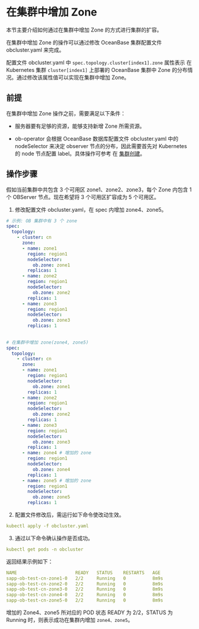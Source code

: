 # 在集群中增加 Zone

本节主要介绍如何通过在集群中增加 Zone 的方式进行集群的扩容。

在集群中增加 Zone 的操作可以通过修改 OceanBase 集群配置文件 obcluster.yaml 来完成。

配置文件 obcluster.yaml 中 `spec.topology.cluster[index1].zone` 属性表示 在 Kubernetes 集群 `cluster[index1]` 上部署的 OceanBase 集群中 Zone 的分布情况。通过修改该属性值可以实现在集群中增加 Zone。

## 前提

在集群中增加 Zone 操作之前，需要满足以下条件：

* 服务器要有足够的资源，能够支持新增 Zone 所需资源。

* ob-operator 会根据 OceanBase 数据库配置文件 obcluster.yaml 中的 nodeSelector 来决定 observer 节点的分布，因此需要首先对 Kubernetes 的 node 节点配置 label。具体操作可参考 在 [集群创建](../100.create-cluster-of-ob-operator.md)。

## 操作步骤

假如当前集群中共包含 3 个可用区 zone1、zone2、zone3，每个 Zone 内包含 1 个 OBServer 节点。现在希望将 3 个可用区扩容成为 5 个可用区。

1. 修改配置文件 obcluster.yaml，在 spec 内增加 zone4、zone5。

  ```yaml
  # 示例: OB 集群中有 3 个 zone
  spec:
    topology:
      - cluster: cn
        zone:
        - name: zone1
          region: region1
          nodeSelector:
            ob.zone: zone1
          replicas: 1
        - name: zone2
          region: region1
          nodeSelector:
            ob.zone: zone2
          replicas: 1
        - name: zone3
          region: region1
          nodeSelector:
            ob.zone: zone3
          replicas: 1
          
          
  # 在集群中增加 zone(zone4, zone5)
  spec:
    topology:
      - cluster: cn
        zone:
        - name: zone1
          region: region1
          nodeSelector:
            ob.zone: zone1
          replicas: 1
        - name: zone2
          region: region1
          nodeSelector:
            ob.zone: zone2
          replicas: 1
        - name: zone3
          region: region1
          nodeSelector:
            ob.zone: zone3
          replicas: 1
        - name: zone4 # 增加的 zone
          region: region1
          nodeSelector:
            ob.zone: zone4
          replicas: 1
        - name: zone5 # 增加的 zone
          region: region1
          nodeSelector:
            ob.zone: zone5
          replicas: 1
  ```

2. 配置文件修改后，需运行如下命令使改动生效。

  ```yaml
  kubectl apply -f obcluster.yaml
  ```

3. 通过以下命令确认操作是否成功。

  ```yaml
  kubectl get pods -n obcluster
  ```

  返回结果示例如下：

  ```yaml
  NAME                      READY   STATUS    RESTARTS   AGE
  sapp-ob-test-cn-zone1-0   2/2     Running   0          8m9s
  sapp-ob-test-cn-zone2-0   2/2     Running   0          8m9s
  sapp-ob-test-cn-zone3-0   2/2     Running   0          8m9s
  sapp-ob-test-cn-zone4-0   2/2     Running   0          8m9s
  sapp-ob-test-cn-zone5-0   2/2     Running   0          8m9s
  ```

  增加的 Zone4、zone5 所对应的 POD 状态 READY 为 2/2，STATUS 为 Running 时，则表示成功在集群内增加 `zone4、zone5`。
